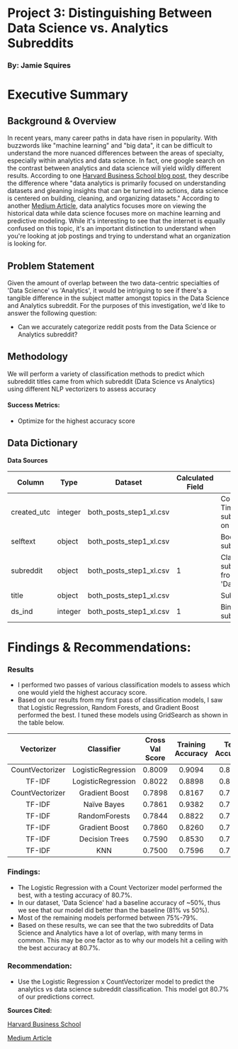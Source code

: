 

# **Project 3: Distinguishing Between Data Science vs. Analytics Subreddits**
### By: Jamie Squires

# Executive Summary
## Background & Overview

In recent years, many career paths in data have risen in popularity. With buzzwords like "machine learning" and "big data", it can be difficult to understand the more nuanced differences between the areas of specialty, especially within analytics and data science. In fact, one google search on the contrast between analytics and data science will yield wildly different results. According to one [Harvard Business School blog post](https://online.hbs.edu/blog/post/data-analytics-vs-data-science), they describe the difference where "data analytics is primarily focused on understanding datasets and gleaning insights that can be turned into actions, data science is centered on building, cleaning, and organizing datasets." According to another [Medium Article](https://medium.com/@springboard_ind/data-science-vs-data-analytics-how-to-decide-which-one-is-right-for-you-41e7bdec080e ), data analytics focuses more on viewing the historical data while data science focuses more on machine learning and predictive modeling. While it's interesting to see that the internet is equally confused on this topic, it's an important distinction to understand when you're looking at job postings and trying to understand what an organization is looking for.




## Problem Statement
Given the amount of overlap between the two data-centric specialties of 'Data Science' vs 'Analytics', it would be intriguing to see if there's a tangible difference in the subject matter amongst topics in the Data Science and Analytics subreddit. For the purposes of this investigation, we'd like to answer the following question:

* Can we accurately categorize reddit posts from the Data Science or Analytics subreddit?


## Methodology

We will perform a variety of classification methods to predict which subreddit titles came from which subreddit (Data Science vs Analytics) using different NLP vectorizers to assess accuracy

#### Success Metrics:
* Optimize for the highest accuracy score





## Data Dictionary

**Data Sources**

| Column      | Type    | Dataset                 | Calculated Field | Description                                                                     |
|-------------|---------|-------------------------|------------------|---------------------------------------------------------------------------------|
| created_utc | integer | both_posts_step1_xl.csv |                  | Coordinated Universal Time when the submission was posted on Reddit             |
| selftext    | object  | both_posts_step1_xl.csv |                  | Body text under title of submission/post                                        |
| subreddit   | object  | both_posts_step1_xl.csv | 1                | Classifies which subreddit the post came from ('Analytics 'or 'Data   Science') |
| title       | object  | both_posts_step1_xl.csv |                  | Submission title of post                                                        |
| ds_ind      | integer | both_posts_step1_xl.csv | 1                | Binary indicator when subreddit='Datascience'                                   |

# Findings & Recommendations:


### Results
* I performed two passes of various classification models to assess which one would yield the highest accuracy score.
* Based on our results from my first pass of classification models, I saw that Logistic Regression, Random Forests, and Gradient Boost performed the best. I tuned these models using GridSearch as shown in the table below.

|    Vectorizer   |     Classifier     | Cross Val Score | Training Accuracy | Test Accuracy |
|:---------------:|:------------------:|:---------------:|:-----------------:|:-------------:|
| CountVectorizer | LogisticRegression | 0.8009          | 0.9094            | 0.8070        |
| TF-IDF          | LogisticRegression | 0.8022          | 0.8898            | 0.8064        |
| CountVectorizer | Gradient Boost     | 0.7898          | 0.8167            | 0.7946        |
| TF-IDF          | Naïve Bayes        | 0.7861          | 0.9382            | 0.7936        |
| TF-IDF          | RandomForests      | 0.7844          | 0.8822            | 0.7886        |
| TF-IDF          | Gradient Boost     | 0.7860          | 0.8260            | 0.7886        |
| TF-IDF          | Decision Trees     | 0.7590          | 0.8530            | 0.7538        |
| TF-IDF          | KNN                | 0.7500          | 0.7596            | 0.7451        |


### Findings:
* The Logistic Regression with a Count Vectorizer model performed the best, with a testing accuracy of 80.7%.
* In our dataset, 'Data Science' had a baseline accuracy of ~50%, thus we see that our model did better than the baseline (81% vs 50%).
* Most of the remaining models performed between 75%-79%.
* Based on these results, we can see that the two subreddits of Data Science and Analytics have a lot of overlap, with many terms in common. This may be one factor as to why our models hit a ceiling with the best accuracy at 80.7%.

### Recommendation:

* Use the Logistic Regression x CountVectorizer model to predict the analytics vs data science subreddit classification. This model got 80.7% of our predictions correct.












**Sources Cited:**

[Harvard Business School](https://online.hbs.edu/blog/post/data-analytics-vs-data-science)

[Medium Article](https://medium.com/@springboard_ind/data-science-vs-data-analytics-how-to-decide-which-one-is-right-for-you-41e7bdec080e )
